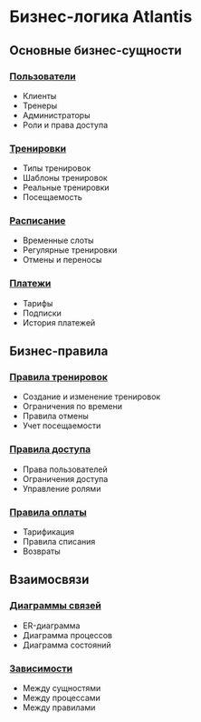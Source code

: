 # Бизнес-логика Atlantis

## Основные бизнес-сущности

### [Пользователи](./entities/users.md)
- Клиенты
- Тренеры
- Администраторы
- Роли и права доступа

### [Тренировки](./entities/trainings.md)
- Типы тренировок
- Шаблоны тренировок
- Реальные тренировки
- Посещаемость

### [Расписание](./entities/schedule.md)
- Временные слоты
- Регулярные тренировки
- Отмены и переносы

### [Платежи](./entities/payments.md)
- Тарифы
- Подписки
- История платежей

## Бизнес-правила

### [Правила тренировок](./rules/training-rules.md)
- Создание и изменение тренировок
- Ограничения по времени
- Правила отмены
- Учет посещаемости

### [Правила доступа](./rules/access-rules.md)
- Права пользователей
- Ограничения доступа
- Управление ролями

### [Правила оплаты](./rules/payment-rules.md)
- Тарификация
- Правила списания
- Возвраты

## Взаимосвязи

### [Диаграммы связей](./relationships/diagrams.md)
- ER-диаграмма
- Диаграмма процессов
- Диаграмма состояний

### [Зависимости](./relationships/dependencies.md)
- Между сущностями
- Между процессами
- Между правилами 